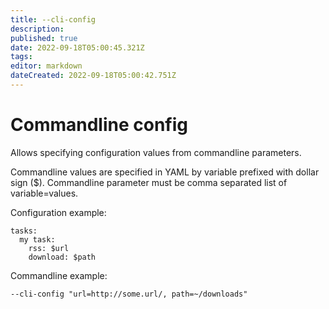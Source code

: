 ```yaml
---
title: --cli-config
description: 
published: true
date: 2022-09-18T05:00:45.321Z
tags: 
editor: markdown
dateCreated: 2022-09-18T05:00:42.751Z
---
```


# Commandline config
Allows specifying configuration values from commandline parameters.

Commandline values are specified in YAML by variable prefixed with dollar sign ($).
Commandline parameter must be comma separated list of variable=values.

Configuration example:

```
tasks:
  my task:
    rss: $url
    download: $path
```

Commandline example:

```
--cli-config "url=http://some.url/, path=~/downloads"
```